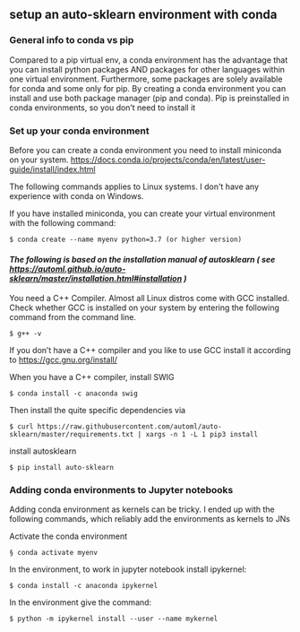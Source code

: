 ## setup an auto-sklearn environment with conda

### General info to conda vs pip
Compared to a pip virtual env, a conda environment has the advantage that you can install python packages AND packages for other languages within one virtual environment. Furthermore, some packages are solely available for conda and some only for pip. By creating a conda environment you can install and use both package manager (pip and conda).
Pip is preinstalled in conda environments, so you don’t need to install it


### Set up your conda environment
Before you can create a conda environment you need to install miniconda on your system. https://docs.conda.io/projects/conda/en/latest/user-guide/install/index.html

The following commands applies to Linux systems. I don't have any experience with conda on Windows.

If you have installed miniconda, you can create your virtual environment with the following command:
```
$ conda create --name myenv python=3.7 (or higher version)  
```  

#### _The following is based on the installation manual of autosklearn ( see https://automl.github.io/auto-sklearn/master/installation.html#installation )_

You need a C++ Compiler. Almost all Linux distros come with GCC installed. Check whether GCC is installed on your system by entering the following command from the command line.
```
$ g++ -v
```

If you don’t have a C++ compiler and you like to use GCC install it according to https://gcc.gnu.org/install/

When you have a C++ compiler,  install SWIG
```
$ conda install -c anaconda swig
```
Then install the quite specific dependencies via
```
$ curl https://raw.githubusercontent.com/automl/auto-sklearn/master/requirements.txt | xargs -n 1 -L 1 pip3 install
```

install autosklearn
```
$ pip install auto-sklearn
```

### Adding conda environments to Jupyter notebooks
Adding conda environment as kernels can be tricky. I ended up with the following commands, which reliably add the environments as kernels to JNs

Activate the conda environment
```
§ conda activate myenv
```
In the environment, to work in jupyter notebook install ipykernel:
```
$ conda install -c anaconda ipykernel
```

In the environment give the command:
```
$ python -m ipykernel install --user --name mykernel
```
